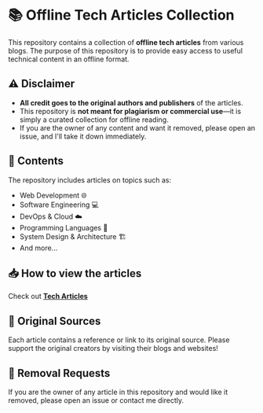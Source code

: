 # 📚 Offline Tech Articles Collection  

This repository contains a collection of **offline tech articles** from various blogs. The purpose of this repository is to provide easy access to useful technical content in an offline format.  

## ⚠️ Disclaimer  
- **All credit goes to the original authors and publishers** of the articles.  
- This repository is **not meant for plagiarism or commercial use**—it is simply a curated collection for offline reading.  
- If you are the owner of any content and want it removed, please open an issue, and I'll take it down immediately.  

## 📂 Contents  
The repository includes articles on topics such as:  
- Web Development 🌐  
- Software Engineering 💻  
- DevOps & Cloud ☁️  
- Programming Languages 📝  
- System Design & Architecture 🏗️  
- And more...

## 📥 How to view the articles 
Check out **[Tech Articles](https://richardmr36.github.io/tech-articles)**

## 🔗 Original Sources  
Each article contains a reference or link to its original source. Please support the original creators by visiting their blogs and websites!  

## 🛑 Removal Requests
If you are the owner of any article in this repository and would like it removed, please open an issue or contact me directly.
